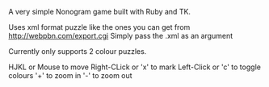 A very simple Nonogram game built with Ruby and TK.

Uses xml format puzzle like the ones you can get from http://webpbn.com/export.cgi
Simply pass the .xml as an argument

Currently only supports 2 colour puzzles.

HJKL or Mouse to move
Right-CLick or 'x' to mark
Left-Click or 'c' to toggle colours
'+' to zoom in
'-' to zoom out
